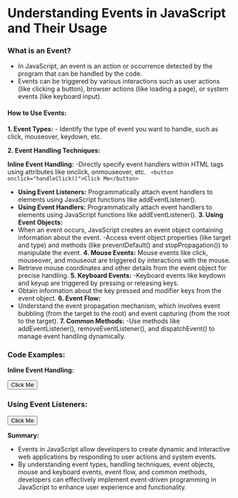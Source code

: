 # Understanding Events in JavaScript and Their Usage

### What is an Event?
+ In JavaScript, an event is an action or occurrence detected by the program that can be handled by the code.
+ Events can be triggered by various interactions such as user actions (like clicking a button), browser actions (like loading a page), or system events (like keyboard input).
#### How to Use Events:
**1. Event Types:**  - Identify the type of event you want to handle, such as click, mouseover, keydown, etc.



**2. Event Handling Techniques:**

 **Inline Event Handling:** -Directly specify event handlers within HTML tags using attributes like onclick, onmouseover, etc.
 ``` <button onclick="handleClick()">Click Me</button>```
- **Using Event Listeners:** Programmatically attach event handlers to elements using JavaScript functions like addEventListener().
- **Using Event Handlers:** Programmatically attach event handlers to elements using JavaScript functions like addEventListener().
**3. Using Event Objects:** 
- When an event occurs, JavaScript creates an event object containing information about the event.
-Access event object properties (like target and type) and methods (like preventDefault() and stopPropagation()) to manipulate the event.
**4. Mouse Events:** Mouse events like click, mouseover, and mouseout are triggered by interactions with the mouse.
- Retrieve mouse coordinates and other details from the event object for precise handling.
**5. Keyboard Events:** 
-Keyboard events like keydown and keyup are triggered by pressing or releasing keys.
- Obtain information about the key pressed and modifier keys from the event object.
**6. Event Flow:** 
- Understand the event propagation mechanism, which involves event bubbling (from the target to the root) and event capturing (from the root to the target).
**7. Common Methods:** -Use methods like addEventListener(), removeEventListener(), and dispatchEvent() to manage event handling dynamically.


 ### Code Examples:
**Inline Event Handling:**

<button onclick="handleClick()">Click Me</button>
<script>
function handleClick() {
    console.log('Button clicked!');
}
</script>


### Using Event Listeners:

<button id="myButton">Click Me</button>
<script>
document.getElementById('myButton').addEventListener('click', function(event) {
    console.log('Button clicked!');
    event.preventDefault(); // Prevents the default action of the click event
});
</script>

**Summary:**
+ Events in JavaScript allow developers to create dynamic and interactive web applications by responding to user actions and system events.
+ By understanding event types, handling techniques, event objects, mouse and keyboard events, event flow, and common methods, developers can effectively implement event-driven programming in JavaScript to enhance user experience and functionality.
